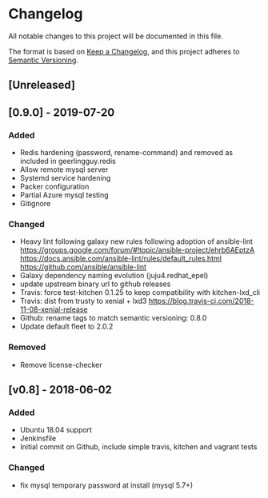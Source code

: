 # Changelog
All notable changes to this project will be documented in this file.

The format is based on [Keep a Changelog](https://keepachangelog.com/en/1.0.0/),
and this project adheres to [Semantic Versioning](https://semver.org/spec/v2.0.0.html).

## [Unreleased]

## [0.9.0] - 2019-07-20

### Added
- Redis hardening (password, rename-command) and removed as included in geerlingguy.redis
- Allow remote mysql server
- Systemd service hardening
- Packer configuration
- Partial Azure mysql testing
- Gitignore

### Changed
- Heavy lint following galaxy new rules following adoption of ansible-lint
https://groups.google.com/forum/#!topic/ansible-project/ehrb6AEptzA
https://docs.ansible.com/ansible-lint/rules/default_rules.html
https://github.com/ansible/ansible-lint
- Galaxy dependency naming evolution (juju4.redhat_epel)
- update upstream binary url to github releases
- Travis: force test-kitchen 0.1.25 to keep compatibility with kitchen-lxd_cli
- Travis: dist from trusty to xenial + lxd3
https://blog.travis-ci.com/2018-11-08-xenial-release
- Github: rename tags to match semantic versioning: 0.8.0
- Update default fleet to 2.0.2

### Removed
- Remove license-checker

## [v0.8] - 2018-06-02

### Added
- Ubuntu 18.04 support
- Jenkinsfile
- Initial commit on Github, include simple travis, kitchen and vagrant tests

### Changed
- fix mysql temporary password at install (mysql 5.7+)
